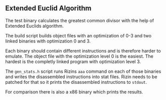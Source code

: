 ## Extended Euclid Algorithm

The test binary calculates the greatest common divisor with the help of Extended Euclids algorithm.

The build script builds object files with an optimization of 0-3
and two linked binaries with optimization 0 and 3.

Each binary should contain different instructions and is therefore harder to emulate.
The object file with the optimization level 0 is the easiest. The hardest is the completly linked program with optimization level 3.

The `gen_stats.h` script runs Rizins `aaa` command on each of those binaries and writes the disassembled instructions into stat files.
Rizin needs to be patched for that so it prints the disassembled instructions to `stdout`.

For comparison there is also a x86 binary which prints the results.
